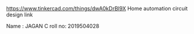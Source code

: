 https://www.tinkercad.com/things/dwA0kDrBl9X
Home automation circuit design link

Name : JAGAN C
roll no: 2019504028

